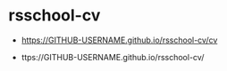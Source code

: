 # rsschool-cv

* https://GITHUB-USERNAME.github.io/rsschool-cv/cv

* ttps://GITHUB-USERNAME.github.io/rsschool-cv/
